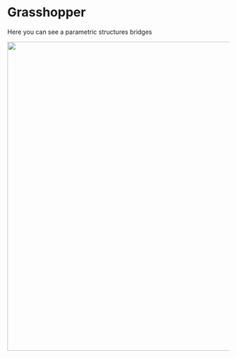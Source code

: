 # Grasshopper
Here you can see a parametric structures bridges

<!-- ![image](https://github.com/C73150N/Blender-sverchok-beam-deflection/blob/main/Screenshot%202022-08-08%20092005.png) --!>

<p align="center">
<img src=Screenshot%202022-08-08%20092005.png width="700">
</p>
